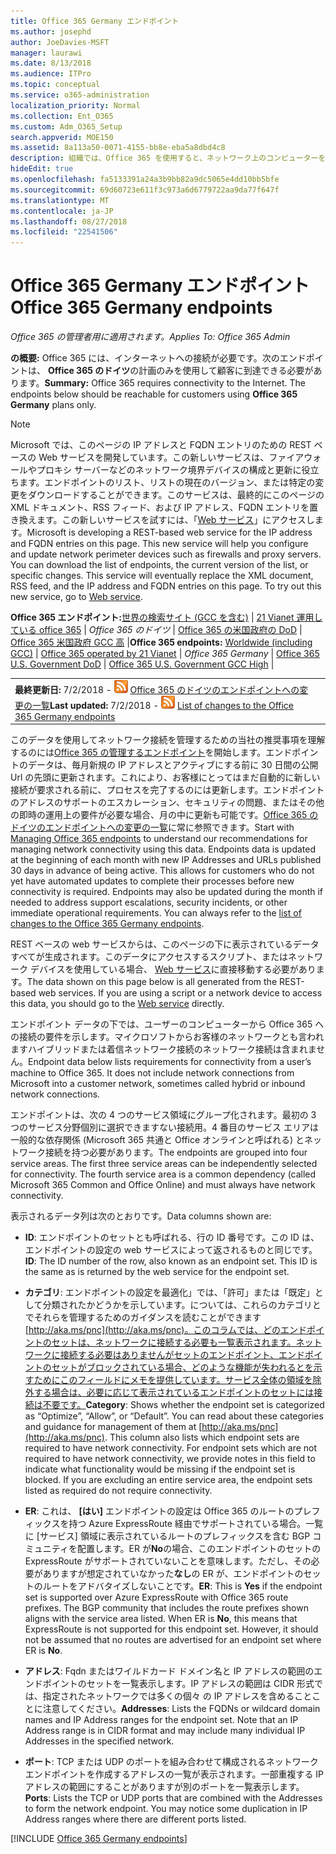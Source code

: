 ```yaml
---
title: Office 365 Germany エンドポイント
ms.author: josephd
author: JoeDavies-MSFT
manager: laurawi
ms.date: 8/13/2018
ms.audience: ITPro
ms.topic: conceptual
ms.service: o365-administration
localization_priority: Normal
ms.collection: Ent_O365
ms.custom: Adm_O365_Setup
search.appverid: MOE150
ms.assetid: 8a113a50-0071-4155-bb8e-eba5a8dbd4c8
description: 組織では、Office 365 を使用すると、ネットワーク上のコンピューターをインターネットへの接続を制限、次のことがわかります (Fqdn、ポート、Url、および IPv4 と IPv6 のアドレス範囲のエンドポイントに含める必要があります、送信を許可することを確認するためのリスト、コンピューターは、Office 365 を正常に使用できます。
hideEdit: true
ms.openlocfilehash: fa5133391a24a3b9bb82a9dc5065e4dd10bb5bfe
ms.sourcegitcommit: 69d60723e611f3c973a6d6779722aa9da77f647f
ms.translationtype: MT
ms.contentlocale: ja-JP
ms.lasthandoff: 08/27/2018
ms.locfileid: "22541506"
---
```

# <a name="office-365-germany-endpoints"></a><span data-ttu-id="83e2c-103">Office 365 Germany エンドポイント</span><span class="sxs-lookup"><span data-stu-id="83e2c-103">Office 365 Germany endpoints</span></span>

 <span data-ttu-id="83e2c-104">*Office 365 の管理者用に適用されます。*</span><span class="sxs-lookup"><span data-stu-id="83e2c-104">*Applies To: Office 365 Admin*</span></span>

<span data-ttu-id="83e2c-p101">**の概要:** Office 365 には、インターネットへの接続が必要です。次のエンドポイントは、 **Office 365 のドイツ**の計画のみを使用して顧客に到達できる必要があります。</span><span class="sxs-lookup"><span data-stu-id="83e2c-p101">**Summary:** Office 365 requires connectivity to the Internet. The endpoints below should be reachable for customers using **Office 365 Germany** plans only.</span></span>
  
> [!NOTE]
> <span data-ttu-id="83e2c-p102">Microsoft では、このページの IP アドレスと FQDN エントリのための REST ベースの Web サービスを開発しています。この新しいサービスは、ファイアウォールやプロキシ サーバーなどのネットワーク境界デバイスの構成と更新に役立ちます。エンドポイントのリスト、リストの現在のバージョン、または特定の変更をダウンロードすることができます。このサービスは、最終的にこのページの XML ドキュメント、RSS フィード、および IP アドレス、FQDN エントリを置き換えます。この新しいサービスを試すには、「[Web サービス](managing-office-365-endpoints.md#webservice)」にアクセスします。</span><span class="sxs-lookup"><span data-stu-id="83e2c-p102">Microsoft is developing a REST-based web service for the IP address and FQDN entries on this page. This new service will help you configure and update network perimeter devices such as firewalls and proxy servers. You can download the list of endpoints, the current version of the list, or specific changes. This service will eventually replace the XML document, RSS feed, and the IP address and FQDN entries on this page. To try out this new service, go to [Web service](managing-office-365-endpoints.md#webservice).</span></span> 
  
 <span data-ttu-id="83e2c-112">**Office 365 エンドポイント:**[世界の検索サイト (GCC を含む)](urls-and-ip-address-ranges.md)  |  [21 Vianet 運用している office 365](urls-and-ip-address-ranges-21vianet.md)  | *Office 365 のドイツ* | [Office 365 の米国政府の DoD](office-365-u-s-government-dod-endpoints.md) | [Office 365 米国政府 GCC 高](office-365-u-s-government-gcc-high-endpoints.md)  |</span><span class="sxs-lookup"><span data-stu-id="83e2c-112">**Office 365 endpoints:** [Worldwide (including GCC)](urls-and-ip-address-ranges.md)  | [Office 365 operated by 21 Vianet](urls-and-ip-address-ranges-21vianet.md)  | *Office 365 Germany* | [Office 365 U.S. Government DoD](office-365-u-s-government-dod-endpoints.md) | [Office 365 U.S. Government GCC High](office-365-u-s-government-gcc-high-endpoints.md)  |</span></span>
  
|||
|:-----|:-----|
|<span data-ttu-id="83e2c-113">**最終更新日:** 7/2/2018 - ![RSS](media/5dc6bb29-25db-4f44-9580-77c735492c4b.png) [Office 365 のドイツのエンドポイントへの変更の一覧](office-365-germany-endpoints-change-log.md)</span><span class="sxs-lookup"><span data-stu-id="83e2c-113">**Last updated:** 7/2/2018 - ![RSS](media/5dc6bb29-25db-4f44-9580-77c735492c4b.png) [List of changes to the Office 365 Germany endpoints](office-365-germany-endpoints-change-log.md)</span></span>||

<span data-ttu-id="83e2c-p103">このデータを使用してネットワーク接続を管理するための当社の推奨事項を理解するのには[Office 365 の管理するエンドポイント](managing-office-365-endpoints.md)を開始します。エンドポイントのデータは、毎月新規の IP アドレスとアクティブにする前に 30 日間の公開 Url の先頭に更新されます。これにより、お客様にとってはまだ自動的に新しい接続が要求される前に、プロセスを完了するのには更新します。エンドポイントのアドレスのサポートのエスカレーション、セキュリティの問題、またはその他の即時の運用上の要件が必要な場合、月の中に更新も可能です。[Office 365 のドイツのエンドポイントへの変更の一覧](office-365-germany-endpoints-change-log.md)に常に参照できます。</span><span class="sxs-lookup"><span data-stu-id="83e2c-p103">Start with [Managing Office 365 endpoints](managing-office-365-endpoints.md) to understand our recommendations for managing network connectivity using this data. Endpoints data is updated at the beginning of each month with new IP Addresses and URLs published 30 days in advance of being active. This allows for customers who do not yet have automated updates to complete their processes before new connectivity is required. Endpoints may also be updated during the month if needed to address support escalations, security incidents, or other immediate operational requirements. You can always refer to the [list of changes to the Office 365 Germany endpoints](office-365-germany-endpoints-change-log.md).</span></span>

<span data-ttu-id="83e2c-p104">REST ベースの web サービスからは、このページの下に表示されているデータすべてが生成されます。このデータにアクセスするスクリプト、またはネットワーク デバイスを使用している場合、 [Web サービス](managing-office-365-endpoints.md#webservice)に直接移動する必要があります。</span><span class="sxs-lookup"><span data-stu-id="83e2c-p104">The data shown on this page below is all generated from the REST-based web services. If you are using a script or a network device to access this data, you should go to the [Web service](managing-office-365-endpoints.md#webservice) directly.</span></span>

<span data-ttu-id="83e2c-p105">エンドポイント データの下では、ユーザーのコンピューターから Office 365 への接続の要件を示します。マイクロソフトからお客様のネットワークとも言われますハイブリッドまたは着信ネットワーク接続のネットワーク接続は含まれません。</span><span class="sxs-lookup"><span data-stu-id="83e2c-p105">Endpoint data below lists requirements for connectivity from a user’s machine to Office 365. It does not include network connections from Microsoft into a customer network, sometimes called hybrid or inbound network connections.</span></span>

<span data-ttu-id="83e2c-p106">エンドポイントは、次の 4 つのサービス領域にグループ化されます。最初の 3 つのサービス分野個別に選択できますない接続用。4 番目のサービス エリアは一般的な依存関係 (Microsoft 365 共通と Office オンラインと呼ばれる) とネットワーク接続を持つ必要があります。</span><span class="sxs-lookup"><span data-stu-id="83e2c-p106">The endpoints are grouped into four service areas. The first three service areas can be independently selected for connectivity. The fourth service area is a common dependency (called Microsoft 365 Common and Office Online) and must always have network connectivity.</span></span>

<span data-ttu-id="83e2c-126">表示されるデータ列は次のとおりです。</span><span class="sxs-lookup"><span data-stu-id="83e2c-126">Data columns shown are:</span></span>

- <span data-ttu-id="83e2c-p107">**ID**: エンドポイントのセットとも呼ばれる、行の ID 番号です。この ID は、エンドポイントの設定の web サービスによって返されるものと同じです。</span><span class="sxs-lookup"><span data-stu-id="83e2c-p107">**ID**: The ID number of the row, also known as an endpoint set. This ID is the same as is returned by the web service for the endpoint set.</span></span>

- <span data-ttu-id="83e2c-p108">**カテゴリ**: エンドポイントの設定を最適化」では、「許可」または「既定」として分類されたかどうかを示しています。については、これらのカテゴリとでそれらを管理するためのガイダンスを読むことができます[http://aka.ms/pnc](http://aka.ms/pnc)。このコラムでは、どのエンドポイントのセットは、ネットワークに接続する必要も一覧表示されます。ネットワークに接続する必要はありませんがセットのエンドポイント、エンドポイントのセットがブロックされている場合、どのような機能が失われるとを示すためにこのフィールドにメモを提供しています。サービス全体の領域を除外する場合は、必要に応じて表示されているエンドポイントのセットには接続は不要です。</span><span class="sxs-lookup"><span data-stu-id="83e2c-p108">**Category**: Shows whether the endpoint set is categorized as “Optimize”, “Allow”, or “Default”. You can read about these categories and guidance for management of them at [http://aka.ms/pnc](http://aka.ms/pnc). This column also lists which endpoint sets are required to have network connectivity. For endpoint sets which are not required to have network connectivity, we provide notes in this field to indicate what functionality would be missing if the endpoint set is blocked. If you are excluding an entire service area, the endpoint sets listed as required do not require connectivity.</span></span>

- <span data-ttu-id="83e2c-p109">**ER**: これは、 **[はい]** エンドポイントの設定は Office 365 のルートのプレフィックスを持つ Azure ExpressRoute 経由でサポートされている場合。一覧に [サービス] 領域に表示されているルートのプレフィックスを含む BGP コミュニティを配置します。ER が**No**の場合、このエンドポイントのセットの ExpressRoute がサポートされていないことを意味します。ただし、その必要がありますが想定されていなかった**なし**の ER が、エンドポイントのセットのルートをアドバタイズしないことです。</span><span class="sxs-lookup"><span data-stu-id="83e2c-p109">**ER**: This is **Yes** if the endpoint set is supported over Azure ExpressRoute with Office 365 route prefixes. The BGP community that includes the route prefixes shown aligns with the service area listed. When ER is **No**, this means that ExpressRoute is not supported for this endpoint set. However, it should not be assumed that no routes are advertised for an endpoint set where ER is **No**.</span></span>

- <span data-ttu-id="83e2c-p110">**アドレス**: Fqdn またはワイルドカード ドメイン名と IP アドレスの範囲のエンドポイントのセットを一覧表示します。IP アドレスの範囲は CIDR 形式では、指定されたネットワークでは多くの個々 の IP アドレスを含めることことに注意してください。</span><span class="sxs-lookup"><span data-stu-id="83e2c-p110">**Addresses**: Lists the FQDNs or wildcard domain names and IP Address ranges for the endpoint set. Note that an IP Address range is in CIDR format and may include many individual IP Addresses in the specified network.</span></span>
 
- <span data-ttu-id="83e2c-p111">**ポート**: TCP または UDP のポートを組み合わせて構成されるネットワーク エンドポイントを作成するアドレスの一覧が表示されます。一部重複する IP アドレスの範囲にすることがありますが別のポートを一覧表示します。</span><span class="sxs-lookup"><span data-stu-id="83e2c-p111">**Ports**: Lists the TCP or UDP ports that are combined with the Addresses to form the network endpoint. You may notice some duplication in IP Address ranges where there are different ports listed.</span></span>

[!INCLUDE [Office 365 Germany endpoints](./includes/office-365-germany-endpoints.md)]

 

